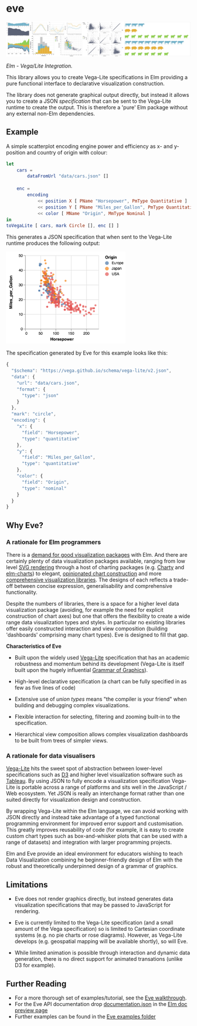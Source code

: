 # eve
![alt text](images/banner.jpg "Eve - Elm wrapper for Vega-Lite")

*Elm - Vega/Lite Integration.*

This library allows you to create Vega-Lite specifications in Elm providing a pure functional interface to declarative visualization construction.

The library does not generate graphical output directly, but instead it allows you to create a JSON _specification_ that can be sent to the Vega-Lite runtime to create the output.
This is therefore a 'pure' Elm package without any external non-Elm dependencies.


## Example

A simple scatterplot encoding engine power and efficiency as x- and y-position and country of origin with colour:

```elm
let
    cars =
        dataFromUrl "data/cars.json" []

    enc =
        encoding
            << position X [ PName "Horsepower", PmType Quantitative ]
            << position Y [ PName "Miles_per_Gallon", PmType Quantitative ]
            << color [ MName "Origin", MmType Nominal ]
in
toVegaLite [ cars, mark Circle [], enc [] ]
```

This generates a JSON specification that when sent to the Vega-Lite runtime produces the following output:

![alt text](images/simpleScatterplot.png "Simple scatterplot")

The specification generated by Eve for this example looks like this:

```javascript
{
  "$schema": "https://vega.github.io/schema/vega-lite/v2.json",
  "data": {
    "url": "data/cars.json",
    "format": {
      "type": "json"
    }
  },
  "mark": "circle",
  "encoding": {
    "x": {
      "field": "Horsepower",
      "type": "quantitative"
    },
    "y": {
      "field": "Miles_per_Gallon",
      "type": "quantitative"
    },
    "color": {
      "field": "Origin",
      "type": "nominal"
    }
  }
}
```

## Why Eve?

### A rationale for Elm programmers

There is a [demand for good visualization packages](https://github.com/elm-lang/projects#data-visualization) with Elm.
And there are certainly plenty of data visualization packages available, ranging from low level [SVG rendering](http://package.elm-lang.org/packages/elm-lang/svg/latest) through a host of charting packages (e.g. [Charty](http://package.elm-lang.org/packages/juanedi/charty/latest) and [elm-charts](http://package.elm-lang.org/packages/simonh1000/elm-charts/latest)) to elegant, [opinionated chart construction](http://package.elm-lang.org/packages/terezka/elm-plot/latest) and more [comprehensive visualization libraries](http://package.elm-lang.org/packages/gampleman/elm-visualization/latest).
The designs of each reflects a trade-off between concise expression, generalisability and comprehensive functionality.

Despite the numbers of libraries, there is a space for a higher level data visualization package (avoiding, for example the need for explicit construction of chart axes) but one that offers the flexibility to create a wide range data visualization types and styles.
In particular no existing libraries offer easily constructed interaction and view composition (building 'dashboards' comprising many chart types).
Eve is designed to fill that gap.

**Characteristics of Eve**

* Built upon the widely used [Vega-Lite](https://vega.github.io) specification that has an academic robustness and momentum behind its development (Vega-Lite is itself built upon the hugely influential [Grammar of Graphics](http://www.springer.com/gb/book/9780387245447)).

* High-level declarative specification (a chart can be fully specified in as few as five lines of code)

* Extensive use of _union types_ means "the compiler is your friend" when building and debugging complex visualizations.

* Flexible interaction for selecting, filtering and zooming built-in to the specification.

* Hierarchical view composition allows complex visualization dashboards to be built from trees of simpler views.


### A rationale for data visualisers

[Vega-Lite](https://vega.github.io) hits the sweet spot of abstraction between lower-level specifications such as [D3](https://d3js.org) and higher level visualization software such as [Tableau](https://www.tableau.com).
By using JSON to fully encode a visualization specification Vega-Lite is portable across a range of platforms and sits well in the JavaScript / Web ecosystem.
Yet JSON is really an interchange format rather than one suited directly for visualization design and construction.

By wrapping Vega-Lite within the Elm language, we can avoid working with JSON directly and instead take advantage of a typed functional programming environment for improved error support and customisation.
 This greatly improves reusability of code (for example, it is easy to create custom chart types such as box-and-whisker plots that can be used with a range of datasets) and integration with larger programming projects.

Elm and Eve provide an ideal environment for educators wishing to teach Data Visualization combining he beginner-friendly design of Elm with the robust and theoretically underpinned design of a grammar of graphics.

## Limitations

* Eve does not render graphics directly, but instead generates data visualization specifications that may be passed to JavaScript for rendering.

* Eve is currently limited to the Vega-Lite specification (and a small amount of the Vega specification) so is limited to Cartesian coordinate systems (e.g. no pie charts or rose diagrams).
However, as Vega-Lite develops (e.g. geospatial mapping will be available shortly), so will Eve.

* While limited animation is possible through interaction and dynamic data generation, there is no direct support for animated transations (unlike D3 for example).

## Further Reading

* For a more thorough set of examples/tutorial, see the [Eve walkthrough](docs/walkthrough/README.md).
* For the Eve API documentation drop [documentation.json](docs/api/documentation.json) in the [Elm doc preview page](http://package.elm-lang.org/help/docs-preview)
* Further examples can be found in the [Eve examples folder](examples/)
